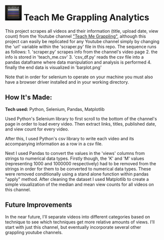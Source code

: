 # <img src='belts.jpeg' height='50'></a> Teach Me Grappling Analytics
This project scrapes all videos and their information (title, upload date, view count) from the Youtube channel ["Teach Me Grappling"](https://www.youtube.com/channel/UC8X1oaFtxTGGAueI-sWE4Mg), although this project can easily be replicated for any Youtube channel simply by changing the 'url' variable within the 'scraper.py' file in this repo. The sequence runs as follows: 1. 'scraper.py' scrapes info from the channel's video page 2. the info is stored in 'teach_me.csv' 3. 'csv_df.py' reads the csv file into a pandas dataframe where data manipulation and analysis is performed 4. finally the end data is visualized in 'barplot.png'

Note that in order for selenium to operate on your machine you must also have a browser driver installed and in your working directory.

## How It's Made:

**Tech used:** Python, Selenium, Pandas, Matplotlib

Used Python's Selenium library to first scroll to the bottom of the channel's page in order to load every video. Then extract links, titles, published date, and view count for every video. 

After this, I used Python's csv library to write each video and its accompanying information as a row in a csv file.

Next I used Pandas to convert the values in the 'views' columns from strings to numerical data types. Firstly though, the 'K' and 'M' values (representing 1000 and 1000000 respectively) had to be removed from the strings in order for them to be converted to numerical data types. These were removed conditionally using a stand alone function within pandas "apply" method. After cleaning the dataset I used Matplotlib to create a simple visualization of the median and mean view counts for all videos on this channel.

## Future Improvements

In the near future, I'll separate videos into different categories based on technique to see which techniques get more relative amounts of views. I'll start with just this channel, but eventually incorporate several other grappling youtube channels.
